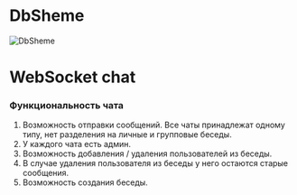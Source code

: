 # DbSheme

![DbSheme](https://github.com/DeveloperRus/Qoden/blob/master/img/DbScheme1v2.png)

# WebSocket chat

### Функциональность чата
1. Возможность отправки сообщений. Все чаты принадлежат одному типу, нет разделения на 
личные и групповые беседы.
2. У каждого чата есть админ.
3. Возможность добавления / удаления пользователей из беседы.
4. В случае удаления пользователя из беседы у него остаются старые сообщения.
5. Возможность создания беседы.

